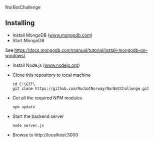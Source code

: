 NorBotChallenge

## Installing

* Install MongoDB (www.mongodb.com)
* Start MongoDB

See https://docs.mongodb.com/manual/tutorial/install-mongodb-on-windows/

* Install Node.js (www.nodejs.org)
* Clone this repository to local machine

      cd C:\GIT\
      git clone https://github.com/NorbotNorway/NorBotChallenge.git

* Get all the required NPM modules

      npm update

* Start the backend server

      node server.js

* Browse to http://localhost:3000
